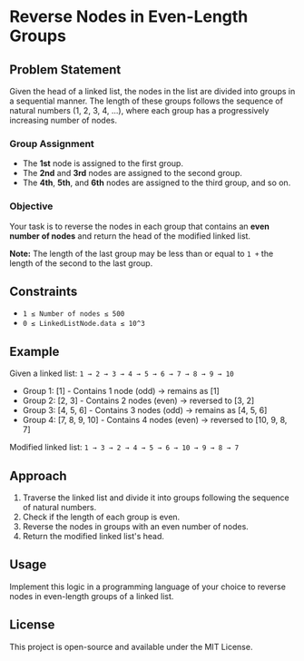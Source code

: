 # Reverse Nodes in Even-Length Groups

## Problem Statement
Given the head of a linked list, the nodes in the list are divided into groups in a sequential manner. 
The length of these groups follows the sequence of natural numbers (1, 2, 3, 4, ...), where each group has a progressively 
increasing number of nodes.

### Group Assignment
- The **1st** node is assigned to the first group.
- The **2nd** and **3rd** nodes are assigned to the second group.
- The **4th**, **5th**, and **6th** nodes are assigned to the third group, and so on.

### Objective
Your task is to reverse the nodes in each group that contains an **even number of nodes** and return the head 
of the modified linked list.

**Note:** The length of the last group may be less than or equal to `1 +` the length of the second to the last group.

## Constraints
- `1 ≤ Number of nodes ≤ 500`
- `0 ≤ LinkedListNode.data ≤ 10^3`

## Example
Given a linked list: `1 → 2 → 3 → 4 → 5 → 6 → 7 → 8 → 9 → 10`
- Group 1: [1] - Contains 1 node (odd) → remains as [1]
- Group 2: [2, 3] - Contains 2 nodes (even) → reversed to [3, 2]
- Group 3: [4, 5, 6] - Contains 3 nodes (odd) → remains as [4, 5, 6]
- Group 4: [7, 8, 9, 10] - Contains 4 nodes (even) → reversed to [10, 9, 8, 7]

Modified linked list: `1 → 3 → 2 → 4 → 5 → 6 → 10 → 9 → 8 → 7`

## Approach
1. Traverse the linked list and divide it into groups following the sequence of natural numbers.
2. Check if the length of each group is even.
3. Reverse the nodes in groups with an even number of nodes.
4. Return the modified linked list's head.

## Usage
Implement this logic in a programming language of your choice to reverse nodes in even-length groups of a linked list.

## License
This project is open-source and available under the MIT License.
